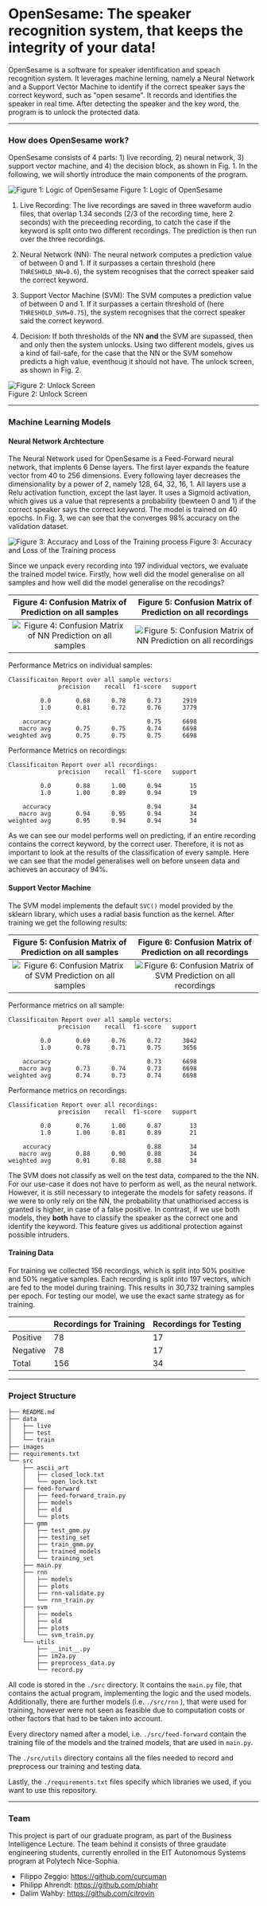 # **OpenSesame: The speaker recognition system, that keeps the integrity of your data!**


OpenSesame is a software for speaker identification and speach recognition system. It leverages machine lerning, namely a Neural Network and a Support Vector Machine to identify if the correct speaker says the correct keyword, such as "open sesame". It records and identifies the speaker in real time. After detecting the speaker and the key word, the program is to unlock the protected data.

---

### **How does OpenSesame work?**
OpenSesame consists of 4 parts: 1) live recording, 2) neural network, 3) support vector machine, and 4) the decision block, as shown in Fig. 1. In the following, we will shortly introduce the main components of the program.

![](./images/logic.png "Figure 1: Logic of OpenSesame")
Figure 1: Logic of OpenSesame

1) Live Recording: The live recordings are saved in three waveform audio files, that overlap 1.34 seconds (2/3 of the recording time, here 2 seconds) with the preceeding recording, to catch the case if the keyword is split onto two different recordings. The prediction is then run over the three recordings.

2) Neural Network (NN): The neural network computes a prediction value of between 0 and 1. If it surpasses a certain threshold (here ```THRESHOLD_NN=0.6```), the system recognises that the correct speaker said the correct keyword.

3) Support Vector Machine (SVM): The SVM computes a prediction value of between 0 and 1. If it surpasses a certain threshold of (here ```THRESHOLD_SVM=0.75```), the system recognises that the correct speaker said the correct keyword.

4) Decision: If both thresholds of the NN **and** the SVM are supassed, then and only then the system unlocks. Using two different models, gives us a kind of fail-safe, for the case that the NN or the SVM somehow predicts a high value, eventhoug it should not have. The unlock screen, as shown in Fig. 2.

![](./images/OpenSesame.gif "Figure 2: Unlock Screen")<br>
Figure 2: Unlock Screen

---

### **Machine Learning Models**

#### **Neural Network Archtecture**
The Neural Network used for OpenSesame is a Feed-Forward neural network, that implents 6 Dense layers. The first layer expands the feature vector from 40 to 256 dimensions. Every following layer decreases the dimensionality by a power of 2, namely 128, 64, 32, 16, 1. All layers use a Relu activation function, except the last layer. It uses a Sigmoid activation, which gives us a value that represents a probability (bewteen 0 and 1) if the correct speaker says the correct keyword. The model is trained on 40 epochs. In Fig. 3, we can see that the converges 98% accuracy on the validation dataset.

![](./src/feed-forward/plots/plots_dense-nn-sr48000-epochs40-v8.png "Figure 3: Accuracy and Loss of the Training process")
Figure 3: Accuracy and Loss of the Training process


Since we unpack every recording into 197 individual vectors, we evaluate the trained model twice. Firstly, how well did the model generalise on all samples and how well did the model generalise on the recodings?


Figure 4: Confusion Matrix of Prediction on all samples | Figure 5: Confusion Matrix of Prediction on all recordings
:-------------------------:|:-------------------------:
![](./src/feed-forward/plots/heatmap_samples_dense-nn-sr48000-epochs40-v9.png "Figure 4: Confusion Matrix of NN Prediction on all samples")  |  ![](./src/feed-forward/plots/heatmap_recordings_dense-nn-sr48000-epochs40-v9.png "Figure 5: Confusion Matrix of NN Prediction on all recordings")




Performance Metrics on individual samples:


```
Classificaiton Report over all sample vectors:
              precision    recall  f1-score   support

         0.0       0.68      0.78      0.73      2919
         1.0       0.81      0.72      0.76      3779

    accuracy                           0.75      6698
   macro avg       0.75      0.75      0.74      6698
weighted avg       0.75      0.75      0.75      6698
```


Performance Metrics on recordings:

```
Classificaiton Report over all recordings:
              precision    recall  f1-score   support

         0.0       0.88      1.00      0.94        15
         1.0       1.00      0.89      0.94        19

    accuracy                           0.94        34
   macro avg       0.94      0.95      0.94        34
weighted avg       0.95      0.94      0.94        34
```


As we can see our model performs well on predicting, if an entire recording contains the correct keyword, by the correct user. Therefore, it is not as important to look at the results of the classification of every sample. Here we can see that the model generalises well on before unseen data and achieves an accuracy of 94%. 



#### **Support Vector Machine**
The SVM model implements the default ```SVC()``` model provided by the sklearn library, which uses a radial basis function as the kernel. After training we get the following results:


Figure 5: Confusion Matrix of Prediction on all samples | Figure 6: Confusion Matrix of Prediction on all recordings
:-------------------------:|:-------------------------:
![](./src/svm/plots/heatmap_samples_svmV2.png "Figure 6: Confusion Matrix of SVM Prediction on all samples")  |  ![](./src/svm/plots/heatmap_svm_recordings_svmV2.png "Figure 6: Confusion Matrix of SVM Prediction on all recordings")




Performance metrics on all sample:
```
Classificaiton Report over all sample vectors:
              precision    recall  f1-score   support

         0.0       0.69      0.76      0.72      3042
         1.0       0.78      0.71      0.75      3656

    accuracy                           0.73      6698
   macro avg       0.73      0.74      0.73      6698
weighted avg       0.74      0.73      0.74      6698
```

Performance metrics on recordings:
```
Classification Report over all recordings:
              precision    recall  f1-score   support

         0.0       0.76      1.00      0.87        13
         1.0       1.00      0.81      0.89        21

    accuracy                           0.88        34
   macro avg       0.88      0.90      0.88        34
weighted avg       0.91      0.88      0.88        34
```

The SVM does not classify as well on the test data, compared to the the NN. For our use-case it does not have to perform as well, as the neural network. However, it is still necessary to integerate the models for safety reasons. If we were to only rely on the NN, the probability that unathorised access is granted is higher, in case of a false positive. In contrast, if we use both models, they **both** have to classify the speaker as the correct one and identify the keyword. This feature gives us additional protection against possible intruders.


#### **Training Data**
For training we collected 156 recordings, which is split into 50% positive and 50% negative samples. Each recording is split into 197 vectors, which are fed to the model during training. This results in 30,732 training samples per epoch. For testing our model, we use the exact same strategy as for training.


|   | Recordings for Training | Recordings for Testing |
| ------------- | ------------- | ------------- |
| Positive  | 78  | 17 |
| Negative  | 78  | 17 |
| Total  | 156  | 34 |

---

### **Project Structure**

```
├── README.md
├── data
│   ├── live
│   ├── test
│   └── train
├── images
├── requirements.txt
└── src
    ├── ascii_art
    │   ├── closed_lock.txt
    │   └── open_lock.txt
    ├── feed-forward
    │   ├── feed-forward_train.py
    │   ├── models
    │   ├── old
    │   └── plots
    ├── gmm
    │   ├── test_gmm.py
    │   ├── testing_set
    │   ├── train_gmm.py
    │   ├── trained_models
    │   └── training_set
    ├── main.py
    ├── rnn
    │   ├── models
    │   ├── plots
    │   ├── rnn-validate.py
    │   └── rnn_train.py
    ├── svm
    │   ├── models
    │   ├── old
    │   ├── plots
    │   └── svm_train.py
    └── utils
        ├── __init__.py
        ├── im2a.py
        ├── preprocess_data.py
        └── record.py
```

All code is stored in the ```./src``` directory. It contains the ```main.py``` file, that contains the actual program, implementing the logic and the used models. Additionally, there are further models (i.e. ```./src/rnn``` ), that were used for training, however were not seen as feasible due to computation costs or other factors that had to be taken into account.

Every directory named after a model, i.e. ```./src/feed-forward``` contain the training file of the models and the trained models, that are used in ```main.py```.

The ```./src/utils``` directory contains all the files needed to record and preprocess our training and testing data.

Lastly, the ```./requirements.txt``` files specify which libraries we used, if you want to use this repository.

---

### **Team**

This project is part of our graduate program, as part of the Business Intelligence Lecture. The team behind it consists of three graudate engineering students, currently enrolled in the EIT Autonomous Systems program at Polytech Nice-Sophia.

- Filippo Zeggio: https://github.com/curcuman
- Philipp Ahrendt: https://github.com/phiahr
- Dalim Wahby: https://github.com/citrovin